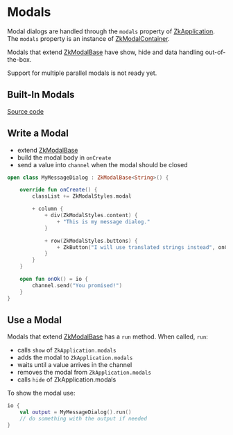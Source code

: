 # Modals

Modal dialogs are handled through the `modals` property
of [ZkApplication](/src/jsMain/kotlin/zakadabar/stack/frontend/application/ZkApplication.kt). The `modals` property is
an instance of [ZkModalContainer](/src/jsMain/kotlin/zakadabar/stack/frontend/builtin/modal/ZkModalContainer.kt).

Modals that extend [ZkModalBase](/src/jsMain/kotlin/zakadabar/stack/frontend/builtin/modal/ZkModalBase.kt)
have show, hide and data handling out-of-the-box.

<div data-zk-enrich="InfoNote" data-zk-title="Note">
Support for multiple parallel modals is not ready yet.
</div>

## Built-In Modals

[Source code](../../../../lib/examples/src/jsMain/kotlin/zakadabar/lib/examples/frontend/modal/ModalExamples.kt)

<div data-zk-enrich="ModalExamples"></div>

## Write a Modal

* extend [ZkModalBase](/src/jsMain/kotlin/zakadabar/stack/frontend/builtin/modal/ZkModalBase.kt)
* build the modal body in `onCreate`
* send a value into `channel` when the modal should be closed

```kotlin
open class MyMessageDialog : ZkModalBase<String>() {

    override fun onCreate() {
        classList += ZkModalStyles.modal

        + column {
            + div(ZkModalStyles.content) {
                + "This is my message dialog."
            }

            + row(ZkModalStyles.buttons) {
                + ZkButton("I will use translated strings instead", onClick = ::onOk)
            }
        }
    }

    open fun onOk() = io {
        channel.send("You promised!")
    }
}
```

## Use a Modal

Modals that extend [ZkModalBase](/src/jsMain/kotlin/zakadabar/stack/frontend/builtin/modal/ZkModalBase.kt) has a `run`
method. When called, `run`:

* calls `show` of `ZkApplication.modals`
* adds the modal to `ZkApplication.modals`
* waits until a value arrives in the channel
* removes the modal from `ZkApplication.modals`
* calls `hide` of ZkApplication.modals

To show the modal use:

```kotlin
io {
    val output = MyMessageDialog().run()
    // do something with the output if needed
}
```